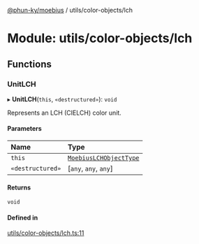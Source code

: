 [@phun-ky/moebius](../README.md) / utils/color-objects/lch

# Module: utils/color-objects/lch

## Functions

### UnitLCH

▸ **UnitLCH**(`this`, `«destructured»`): `void`

Represents an LCH (CIELCH) color unit.

#### Parameters

| Name | Type |
| :------ | :------ |
| `this` | [`MoebiusLCHObjectType`](types.md#moebiuslchobjecttype) |
| `«destructured»` | [`any`, `any`, `any`] |

#### Returns

`void`

#### Defined in

[utils/color-objects/lch.ts:11](https://github.com/phun-ky/moebius/blob/main/src/utils/color-objects/lch.ts#L11)

